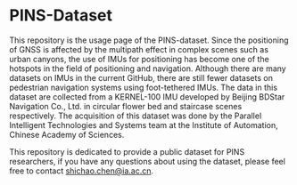 # PINS-Dataset
This repository is the usage page of the PINS-dataset. Since the positioning of GNSS is affected by the multipath effect in complex scenes such as urban canyons, the use of IMUs for positioning has become one of the hotspots in the field of positioning and navigation. Although there are many datasets on IMUs in the current GitHub, there are still fewer datasets on pedestrian navigation systems using foot-tethered IMUs. The data in this dataset are collected from a KERNEL-100 IMU developed by Beijing BDStar Navigation Co., Ltd. in circular flower bed and staircase scenes respectively. The acquisition of this dataset was done by the Parallel Intelligent Technologies and Systems team at the Institute of Automation, Chinese Academy of Sciences.

This repository is dedicated to provide a public dataset for PINS researchers, if you have any questions about using the dataset, please feel free to contact shichao.chen@ia.ac.cn.
## 
